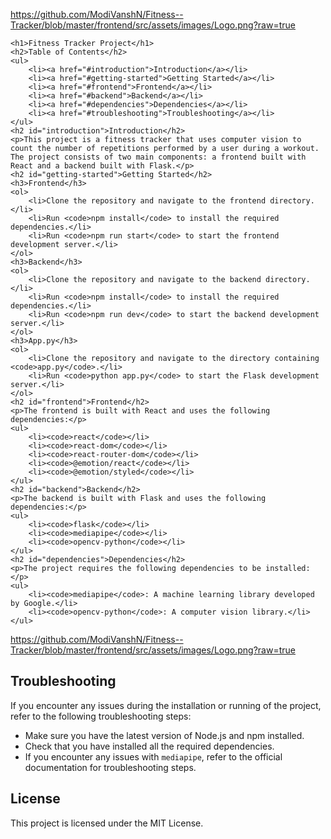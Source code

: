 https://github.com/ModiVanshN/Fitness--Tracker/blob/master/frontend/src/assets/images/Logo.png?raw=true
<body>

    <h1>Fitness Tracker Project</h1>
    <h2>Table of Contents</h2>
    <ul>
        <li><a href="#introduction">Introduction</a></li>
        <li><a href="#getting-started">Getting Started</a></li>
        <li><a href="#frontend">Frontend</a></li>
        <li><a href="#backend">Backend</a></li>
        <li><a href="#dependencies">Dependencies</a></li>
        <li><a href="#troubleshooting">Troubleshooting</a></li>
    </ul>
    <h2 id="introduction">Introduction</h2>
    <p>This project is a fitness tracker that uses computer vision to count the number of repetitions performed by a user during a workout. The project consists of two main components: a frontend built with React and a backend built with Flask.</p>
    <h2 id="getting-started">Getting Started</h2>
    <h3>Frontend</h3>
    <ol>
        <li>Clone the repository and navigate to the frontend directory.</li>
        <li>Run <code>npm install</code> to install the required dependencies.</li>
        <li>Run <code>npm run start</code> to start the frontend development server.</li>
    </ol>
    <h3>Backend</h3>
    <ol>
        <li>Clone the repository and navigate to the backend directory.</li>
        <li>Run <code>npm install</code> to install the required dependencies.</li>
        <li>Run <code>npm run dev</code> to start the backend development server.</li>
    </ol>
    <h3>App.py</h3>
    <ol>
        <li>Clone the repository and navigate to the directory containing <code>app.py</code>.</li>
        <li>Run <code>python app.py</code> to start the Flask development server.</li>
    </ol>
    <h2 id="frontend">Frontend</h2>
    <p>The frontend is built with React and uses the following dependencies:</p>
    <ul>
        <li><code>react</code></li>
        <li><code>react-dom</code></li>
        <li><code>react-router-dom</code></li>
        <li><code>@emotion/react</code></li>
        <li><code>@emotion/styled</code></li>
    </ul>
    <h2 id="backend">Backend</h2>
    <p>The backend is built with Flask and uses the following dependencies:</p>
    <ul>
        <li><code>flask</code></li>
        <li><code>mediapipe</code></li>
        <li><code>opencv-python</code></li>
    </ul>
    <h2 id="dependencies">Dependencies</h2>
    <p>The project requires the following dependencies to be installed:</p>
    <ul>
        <li><code>mediapipe</code>: A machine learning library developed by Google.</li>
        <li><code>opencv-python</code>: A computer vision library.</li>
    </ul>
https://github.com/ModiVanshN/Fitness--Tracker/blob/master/frontend/src/assets/images/Logo.png?raw=true
    <h2 id="troubleshooting">Troubleshooting</h2>
    <p>If you encounter any issues during the installation or running of the project, refer to the following troubleshooting steps:</p>
    <ul>
        <li>Make sure you have the latest version of Node.js and npm installed.</li>
        <li>Check that you have installed all the required dependencies.</li>
        <li>If you encounter any issues with <code>mediapipe</code>, refer to the official documentation for troubleshooting steps.</li>
    </ul>
    <h2>License</h2>
    <p>This project is licensed under the MIT License.</p>
</body>
</html>
